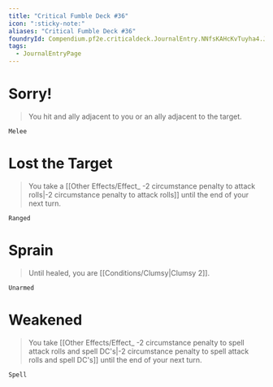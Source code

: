```yaml
---
title: "Critical Fumble Deck #36"
icon: ":sticky-note:"
aliases: "Critical Fumble Deck #36"
foundryId: Compendium.pf2e.criticaldeck.JournalEntry.NNfsKAHcKvTuyha4.JournalEntryPage.e9OAyablRyqsYAaP
tags:
  - JournalEntryPage
---
```

# Sorry!

> You hit and ally adjacent to you or an ally adjacent to the target.

`Melee`

# Lost the Target

> You take a [[Other Effects/Effect_ -2 circumstance penalty to attack rolls|-2 circumstance penalty to attack rolls]] until the end of your next turn.

`Ranged`

# Sprain

> Until healed, you are [[Conditions/Clumsy|Clumsy 2]].

`Unarmed`

# Weakened

> You take [[Other Effects/Effect_ -2 circumstance penalty to spell attack rolls and spell DC's|-2 circumstance penalty to spell attack rolls and spell DC's]] until the end of your next turn.

`Spell`